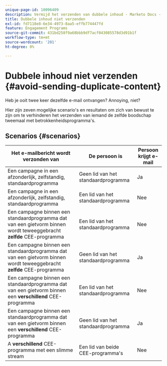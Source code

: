 ```yaml
---
unique-page-id: 10096409
description: Vermijd het verzenden van dubbele inhoud - Marketo Docs - Productdocumentatie
title: Dubbele inhoud niet verzenden
exl-id: fd7118e8-6e34-4973-8aa5-effb774447fd
feature: Engagement Programs
source-git-commit: 431bd258f9a68bbb9df7acf043085578d3d91b1f
workflow-type: tm+mt
source-wordcount: '201'
ht-degree: 0%

---
```


# Dubbele inhoud niet verzenden {#avoid-sending-duplicate-content}

Heb je ooit twee keer dezelfde e-mail ontvangen? Annoying, niet?

Hier zijn zeven mogelijke scenario&#39;s en resultaten om zich van bewust te zijn om te verhinderen het verzenden van iemand de zelfde boodschap tweemaal met betrokkenheidsprogramma&#39;s.

## Scenarios {#scenarios}

| Het e-mailbericht wordt verzonden van | De persoon is | Persoon krijgt e-mail |
|---|---|---|
| Een campagne in een afzonderlijk, zelfstandig, standaardprogramma | Geen lid van het standaardprogramma | Ja |
| Een campagne in een afzonderlijk, zelfstandig, standaardprogramma | Een lid van het standaardprogramma | Nee |
| Een campagne binnen een standaardprogramma dat van een gietvorm binnen wordt teweeggebracht **zelfde** CEE-programma | Een lid van het standaardprogramma | Nee |
| Een campagne binnen een standaardprogramma dat van een gietvorm binnen wordt teweeggebracht **zelfde** CEE-programma | Geen lid van het standaardprogramma | Ja |
| Een campagne binnen een standaardprogramma dat van een gietvorm binnen een **verschillend** CEE-programma | Een lid van het standaardprogramma | Nee |
| Een campagne binnen een standaardprogramma dat van een gietvorm binnen een **verschillend** CEE-programma | Geen lid van het standaardprogramma | Ja |
| A **verschillend** CEE-programma met een slimme stream | Een lid van beide CEE-programma&#39;s | Nee |
